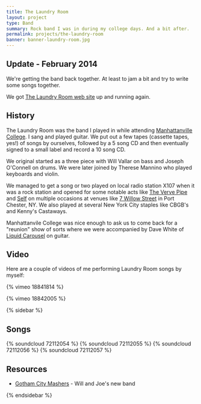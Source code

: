 ```yaml
---
title: The Laundry Room
layout: project
type: Band
summary: Rock band I was in during my college days. And a bit after.
permalink: projects/the-laundry-room
banner: banner-laundry-room.jpg
---
```


## Update - February 2014

We're getting the band back together. At least to jam a bit and try to write some songs together.

We got [The Laundry Room web site](http://thelaundryroom.com) up and running again.

## History

The Laundry Room was the band I played in while attending [Manhattanville College](http://www.mville.edu/). I sang and played guitar. We put out a few tapes (cassette tapes, yes!) of songs by ourselves, followed by a 5 song CD and then eventually signed to a small label and record a 10 song CD.

We original started as a three piece with Will Vallar on bass and Joseph O'Connell on drums. We were later joined by Therese Mannino who played keyboards and violin.

We managed to get a song or two played on local radio station X107 when it was a rock station and opened for some notable acts like [The Verve Pipe](http://www.youtube.com/watch?v=FTHVIwWFVK8) and [Self](http://www.youtube.com/watch?v=8-MqPaxj4Bg) on multiple occasions at venues like [7 Willow Street](http://www.thirdav.com/hd_discog/clubs/V_7willow.html) in Port Chester, NY. We also played at several New York City staples like CBGB's and Kenny's Castaways.

Manhattanvile College was nice enough to ask us to come back for a "reunion" show of sorts where we were accompanied by Dave White of [Liquid Carousel](http://www.myspace.com/liquidcarousel) on guitar.

## Video

Here are a couple of videos of me performing Laundry Room songs by myself:

{% vimeo 18841814 %}

{% vimeo 18842005 %}

{% sidebar %}

## Songs

{% soundcloud 72112054 %}
{% soundcloud 72112055 %}
{% soundcloud 72112056 %}
{% soundcloud 72112057 %}

## Resources

- [Gotham City Mashers](http://www.gcmashers.com) - Will and Joe's new band

{% endsidebar %}
